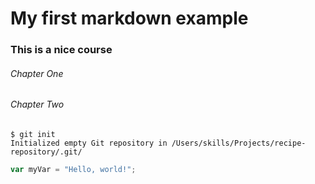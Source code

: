 # My first markdown example
### This is a nice course
###### Chapter One

###### Chapter Two

```
$ git init
Initialized empty Git repository in /Users/skills/Projects/recipe-repository/.git/
```

``` javascript
var myVar = "Hello, world!";
```
